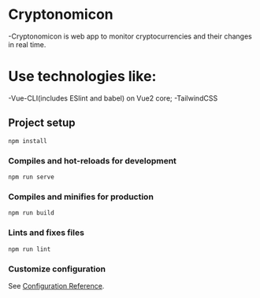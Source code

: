 # Cryptonomicon
-Cryptonomicon is web app to monitor cryptocurrencies and their changes in real time.

# Use technologies like:
-Vue-CLI(includes ESlint and babel) on Vue2 core;
-TailwindCSS

## Project setup
```
npm install
```

### Compiles and hot-reloads for development
```
npm run serve
```

### Compiles and minifies for production
```
npm run build
```

### Lints and fixes files
```
npm run lint
```

### Customize configuration
See [Configuration Reference](https://cli.vuejs.org/config/).
